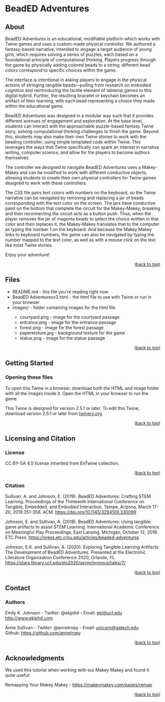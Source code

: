 <a id="readme-top"></a>
# BeadED Adventures

## About
<p>BeadED Adventures is an educational, modifiable platform which works with Twine games and uses a custom-made physical controller. We authored a fantasy-based narrative, intended to engage a target audience of young girls, which requires solving a series of puzzles, each based on a foundational principle of computational thinking. Players progress through the game by physically adding colored beads to a string; different bead colors correspond to specific choices within the game. </p>

<p>The interface is intentional in asking players to engage in the physical actions of stringing tangible beads—pulling from research on embodied cognition and reintroducing the tactile element of tabletop games to this digital hybrid. Further, the resulting bracelet or keychain becomes an artifact of their learning, with each bead representing a choice they made within the educational game.</p>

<p>BeadED Adventures was designed in a modular way such that it provides different avenues of engagement and exploration. At the base level, students can interact with the approachable puzzle-based fantasy Twine story, solving computational thinking challenges to finish the game. Beyond this, students may also make their own Twine stories to work with the beading controller, using simple templated code within Twine. This leverages the ways that Twine specifically can spark an interest in narrative writing, computer science, and allow for the players to become authors themselves. </p>

<p>The controller we designed to navigate BeadED Adventures uses a Makey-Makey and can be modified to work with different conductive objects, allowing students to create their own physical controllers for Twine games designed to work with these controllers. </p>

<p>The CSS file pairs text colors with numbers on the keyboard, so the Twine narrative can be navigated by removing and replacing a jar of beads corresponding with the text color on the screen. The jars have conductive paint on the bottom that complete the circuit for the Makey-Makey; breaking and then reconnecting the circuit acts as a button push. Thus, when the player removes the jar of magenta beads to select the choice written in that color and then replaces it, the Makey-Makey translates that to the computer as typing the number 1 on the keyboard. And because the Makey Makey links to keyboard numbers, the game can also be navigated by typing the number mapped to the text color, as well as with a mouse click on the text like most Twine stories. </p>

<p>Enjoy your adventure!</p>

<p align="right">(<a href="#readme-top">back to top</a>)</p>

## Files
<ul>
 <li>README.md - this file you're reading right now</li>
 <li>BeadED Adventuresv3.html - the html file to use with Twine or run in your browser</li>
 <li>images/ - folder containing images for the html file</li>
  <ul>
  <li>courtyard.png - image for the courtyard passage</li>
   <li>entrance.png - image for the entrance passage</li>
   <li>forest.png - image for the forest passage</li>
   <li>papertexture.jpg - background texture for the game</li>
   <li>statue.png - image for the statue passage</li>
 </ul>
</ul>

<p align="right">(<a href="#readme-top">back to top</a>)</p>

## Getting Started

### Opening these files
To open this Twine in a browser, download both the HTML and image folder with all the images inside it. Open the HTML in your browser to run the game.

This Twine is designed for version 2.5.1 or later. To edit this Twine, download version 2.5.1 or later from <a href="https://github.com/klembot/twinejs/releases/tag/2.5.1">twinery.org</a>.

<p align="right">(<a href="#readme-top">back to top</a>)</p>

## Licensing and Citation

### License

CC BY-SA 4.0 license inherited from EnTwine collection.<br>
<p align="right">(<a href="#readme-top">back to top</a>)</p>

### Citation

Sullivan, A. and Johnson, E. (2019). BeadED Adventures: Crafting STEM Learning. Proceedings of the Thirteenth International Conference on Tangible, Embedded, and Embodied Interaction. Tempe, Arizona, March 17-20, 2019.351-358. ACM. https://doi.org/10.1145/3294109.330099

Johnson, E. and Sullivan, A. (2018). BeadED Adventures: Using tangible game artifacts to assist STEM Learning. International Academic Conference on Meaningful Play Proceedings, East Lansing, Michigan, October 12, 2018. ETC Press. https://press.etc.cmu.edu/articles/beaded-adventures
 
Johnson, E.K. and Sullivan, A. (2020). Exploring Tangible Learning Artifacts: The Development of BeadED Adventures. Presented at the Electronic Literature Organization Conference 2020, Orlando, FL.  https://stars.library.ucf.edu/elo2020/asynchronous/talks/7/

<p align="right">(<a href="#readme-top">back to top</a>)</p>

## Contact

### Authors

Emily K. Johnson - Twitter: @ekjphd - Email: ekj@ucf.edu<br>
http://www.ekjphd.com<br>

Anne Sullivan - Twitter: @annetropy - Email: unicorn@gatech.edu<br>
Github: https://github.com/annetropy<br>

<p align="right">(<a href="#readme-top">back to top</a>)</p>

## Acknowledgments

We used this tutorial when working with our Makey Makey and found it quite useful:

Remapping Your Makey Makey - https://makeymakey.com/pages/remap
<p align="right">(<a href="#readme-top">back to top</a>)</p>
